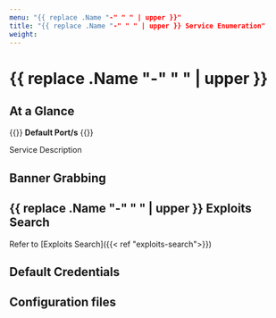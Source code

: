 ```yaml
---
menu: "{{ replace .Name "-" " " | upper }}"
title: "{{ replace .Name "-" " " | upper }} Service Enumeration"
weight:
---
```

# {{ replace .Name "-" " " | upper }}

## At a Glance

{{<highlight>}}
**Default Port/s**
{{</highlight>}}

Service Description

## Banner Grabbing

## {{ replace .Name "-" " " | upper }} Exploits Search

Refer to [Exploits Search]({{< ref "exploits-search">}})

## Default Credentials
## Configuration files
